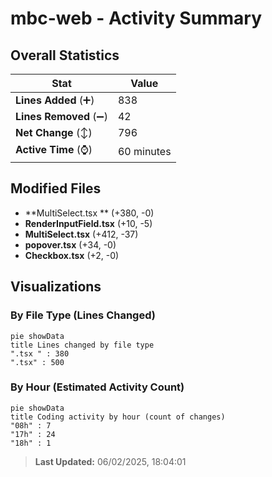 # mbc-web - Activity Summary 

## Overall Statistics

| Stat                   | Value                                                             |
| ---------------------- | ----------------------------------------------------------------- |
| **Lines Added** (➕)   | 838                                          |
| **Lines Removed** (➖) | 42                                        |
| **Net Change** (↕)    | 796                |
| **Active Time** (⌚)   | 60 minutes |


## Modified Files
- **MultiSelect.tsx ** (+380, -0)
- **RenderInputField.tsx** (+10, -5)
- **MultiSelect.tsx** (+412, -37)
- **popover.tsx** (+34, -0)
- **Checkbox.tsx** (+2, -0)

## Visualizations

### By File Type (Lines Changed)

```mermaid
pie showData
title Lines changed by file type
".tsx " : 380
".tsx" : 500
```

### By Hour (Estimated Activity Count)

```mermaid
pie showData
title Coding activity by hour (count of changes)
"08h" : 7
"17h" : 24
"18h" : 1
```


> **Last Updated:** 06/02/2025, 18:04:01
